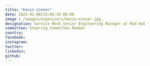 ```yaml
---
title: "Kevin Conner"
date: 2021-01-06T13:04:28-06:00
image : /images/organizers/kevin-conner.jpg
designation: Service Mesh Senior Engineering Manager at Red Hat
committee: Steering Committee Member
country: 
facebook: 
instagram: 
twitter: 
linkedin: 
github: 
---
```



